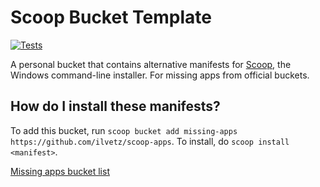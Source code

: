 # Scoop Bucket Template

[![Tests](https://github.com/ilvetz/scoop-apps/actions/workflows/ci.yml/badge.svg)](https://github.com/ilvetz/scoop-apps/actions/workflows/ci.yml) <!-- [![Excavator](https://github.com/ilvetz/scoop-apps/actions/workflows/excavator.yml/badge.svg)](https://github.com/ilvetz/scoop-apps/actions/workflows/excavator.yml) -->

A personal bucket that contains alternative manifests for [Scoop](https://scoop.sh), the Windows command-line installer. For missing apps from official buckets.

How do I install these manifests?
---------------------------------

To add this bucket, run `scoop bucket add missing-apps https://github.com/ilvetz/scoop-apps`. To install, do `scoop install <manifest>`.

[Missing apps bucket list](https://scoop.sh/#/apps?q=%22https%3A%2F%2Fgithub.com%2Filvetz%2Fscoop-apps%22&o=false&s=1&d=0)
